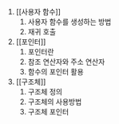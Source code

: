 1. [[사용자 함수]]
    1. 사용자 함수를 생성하는 방법
    2. 재귀 호출
2. [[포인터]]
    1. 포인터란
    2. 참조 연산자와 주소 연산자
    3. 함수의 포인터 활용
3. [[구조체]]
	1. 구조체 정의
	2. 구조체의 사용방법
	3. 구조체 포인터